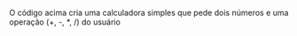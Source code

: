O código acima cria uma calculadora simples que pede dois números e uma operação (+, -, *, /) do usuário


